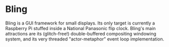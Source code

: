 # Bling

Bling is a GUI framework for small displays. Its only target is currently a Raspberry Pi stuffed inside a National Panasonic flip clock. Bling's main attractions are its (glitch-free!) double-buffered compositing windowing system, and its very threaded "actor-metaphor" event loop implementation.